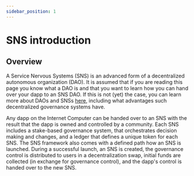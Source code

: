 ```yaml
---
sidebar_position: 1
---
```

# SNS introduction

## Overview
A Service Nervous Systems (SNS) is an advanced form of a decentralized autonomous organization (DAO).
It is assumed that if you are reading this page you know what a DAO is and that you want to learn how
you can hand over your dapp to an SNS DAO.
If this is not (yet) the case, you can learn more about DAOs and SNSs
[here](../tokenomics/index.md),
including what advantages such decentralized governance systems have.

Any dapp on the Internet Computer can be handed over to an SNS with the result that the dapp is
owned and controlled by a community.
Each SNS includes a stake-based governance system, that orchestrates decision making and changes, and a ledger that defines a unique token for each SNS.
The SNS framework also comes with a defined path how an SNS is launched.
During a successful launch, an SNS is created, the governance control is distributed to users in a decentralization swap, initial funds are collected (in exchange for governance control), and the dapp's control is handed over to the new SNS.
